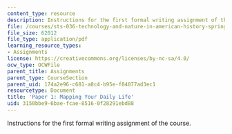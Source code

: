 ```yaml
---
content_type: resource
description: Instructions for the first formal writing assignment of the course.
file: /courses/sts-036-technology-and-nature-in-american-history-spring-2008/3150bbe96baefcae85160f28291ebd88_paper1.pdf
file_size: 62012
file_type: application/pdf
learning_resource_types:
- Assignments
license: https://creativecommons.org/licenses/by-nc-sa/4.0/
ocw_type: OCWFile
parent_title: Assignments
parent_type: CourseSection
parent_uid: 174a2e96-c681-a8c4-b95e-f84077ad3ec1
resourcetype: Document
title: 'Paper 1: Mapping Your Daily Life'
uid: 3150bbe9-6bae-fcae-8516-0f28291ebd88
---
```

Instructions for the first formal writing assignment of the course.
